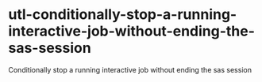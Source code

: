 # utl-conditionally-stop-a-running-interactive-job-without-ending-the-sas-session
Conditionally stop a running interactive job without ending the sas session
